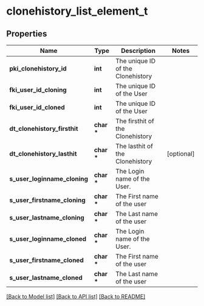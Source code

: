 # clonehistory_list_element_t

## Properties
Name | Type | Description | Notes
------------ | ------------- | ------------- | -------------
**pki_clonehistory_id** | **int** | The unique ID of the Clonehistory | 
**fki_user_id_cloning** | **int** | The unique ID of the User | 
**fki_user_id_cloned** | **int** | The unique ID of the User | 
**dt_clonehistory_firsthit** | **char \*** | The firsthit of the Clonehistory | 
**dt_clonehistory_lasthit** | **char \*** | The lasthit of the Clonehistory | [optional] 
**s_user_loginname_cloning** | **char \*** | The Login name of the User. | 
**s_user_firstname_cloning** | **char \*** | The First name of the user | 
**s_user_lastname_cloning** | **char \*** | The Last name of the user | 
**s_user_loginname_cloned** | **char \*** | The Login name of the User. | 
**s_user_firstname_cloned** | **char \*** | The First name of the user | 
**s_user_lastname_cloned** | **char \*** | The Last name of the user | 

[[Back to Model list]](../README.md#documentation-for-models) [[Back to API list]](../README.md#documentation-for-api-endpoints) [[Back to README]](../README.md)


